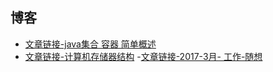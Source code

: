 ## 博客
- [文章链接-java集合 容器 简单概述](http://blog.csdn.net/qq_25385555/article/month/2017/02)
- [文章链接-计算机存储器结构](http://blog.csdn.net/qq_25385555/article/month/2017/03)
-[文章链接-2017-3月- 工作-随想](http://blog.csdn.net/qq_25385555/article/details/62226463)
